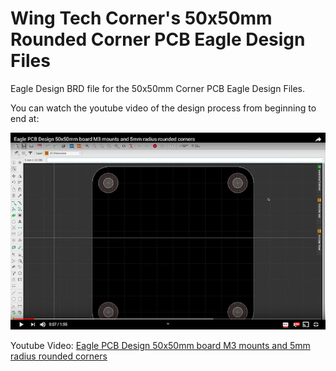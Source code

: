 # Wing Tech Corner's 50x50mm Rounded Corner PCB Eagle Design Files

Eagle Design BRD file for the 50x50mm Corner PCB Eagle Design Files.

You can watch the youtube video of the design process from beginning to end at:

[![Eagle PCB Design 50x50mm board M3 mounts and 5mm radius rounded corners](https://github.com/WingTechCorner/50x50mm_rounded-corner_PCB/raw/master/Screen%20Shot%202019-12-25%20at%209.42.47%20PM.png)](https://www.youtube.com/embed/AjLmpPawj-8)

Youtube Video: [Eagle PCB Design 50x50mm board M3 mounts and 5mm radius rounded corners
](https://www.youtube.com/embed/AjLmpPawj-8)
